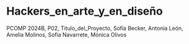 # Hackers_en_arte_y_en_diseño
 PCOMP 2024B, P02, Titulo_del_Proyecto, Sofía Becker, Antonia León, Amelia Molinos, Sofía Navarrete, Mónica Olivos
